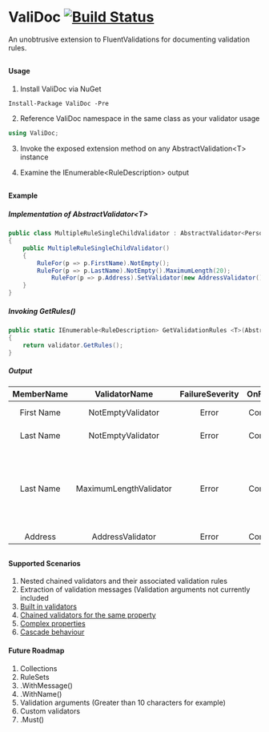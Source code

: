 # ValiDoc [![Build Status](https://travis-ci.org/JamieKeeling/ValiDoc.svg?branch=master)](https://travis-ci.org/JamieKeeling/ValiDoc)

An unobtrusive extension to FluentValidations for documenting validation rules.

##

#### Usage

1. Install ValiDoc via NuGet

```<language>
Install-Package ValiDoc -Pre
```

2. Reference ValiDoc namespace in the same class as your validator usage

```csharp
using ValiDoc;
```

3. Invoke the exposed extension method on any AbstractValidation&lt;T&gt; instance

4. Examine the IEnumerable&lt;RuleDescription&gt; output

##

#### Example

##### Implementation of AbstractValidator&lt;T&gt;

```csharp
public class MultipleRuleSingleChildValidator : AbstractValidator<Person>
{
	public MultipleRuleSingleChildValidator()
	{
	    RuleFor(p => p.FirstName).NotEmpty();
	    RuleFor(p => p.LastName).NotEmpty().MaximumLength(20);
            RuleFor(p => p.Address).SetValidator(new AddressValidator());
	}
}
```
  
##### Invoking GetRules()

```csharp
public static IEnumerable<RuleDescription> GetValidationRules <T>(AbstractValidator<T> validator)
{
    return validator.GetRules();
}
```


##### Output

| MemberName        | ValidatorName           | FailureSeverity  | OnFailure | ValidationMessage
| :-------------: |:-------------:| :-----:|:---------:|:---------:| 
| First Name      | NotEmptyValidator | Error | Continue | 'First Name' should not be empty.
| Last Name      | NotEmptyValidator      |   Error | Continue | 'Last Name' should not be empty.
| Last Name | MaximumLengthValidator      |    Error | Continue | 'Last Name' must be between \{MinLength} and \{MaxLength} characters. You entered \{TotalLength} characters.
| Address | AddressValidator | Error | Continue |

## 
#### Supported Scenarios

1. Nested chained validators and their associated validation rules
2. Extraction of validation messages (Validation arguments not currently included
3. [Built in validators](https://github.com/JeremySkinner/FluentValidation/wiki/c.-Built-In-Validators)
4. [Chained validators for the same property](https://github.com/JeremySkinner/FluentValidation/wiki/b.-Creating-a-Validator#chaining-validators-for-the-same-property)
5. [Complex properties](https://github.com/JeremySkinner/FluentValidation/wiki/b.-Creating-a-Validator#complex-properties)
6. [Cascade behaviour](https://github.com/JeremySkinner/FluentValidation/wiki/d.-Configuring-a-Validator#setting-the-cascade-mode)


#### Future Roadmap

1. Collections
2. RuleSets
3. .WithMessage()
4. .WithName()
5. Validation arguments (Greater than 10 characters for example)
6. Custom validators
7. .Must()
